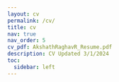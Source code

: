 ```yaml
---
layout: cv
permalink: /cv/
title: cv
nav: true
nav_order: 5
cv_pdf: AkshathRaghavR_Resume.pdf
description: CV Updated 3/1/2024
toc:
  sidebar: left
---
```

